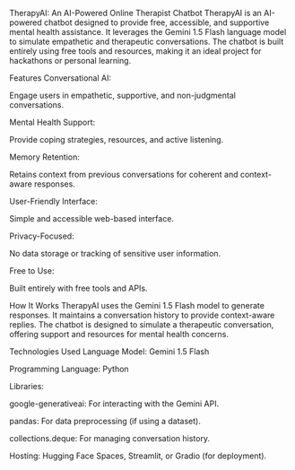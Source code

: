 TherapyAI: An AI-Powered Online Therapist Chatbot
TherapyAI is an AI-powered chatbot designed to provide free, accessible, and supportive mental health assistance. It leverages the Gemini 1.5 Flash language model to simulate empathetic and therapeutic conversations. The chatbot is built entirely using free tools and resources, making it an ideal project for hackathons or personal learning.

Features
Conversational AI:

Engage users in empathetic, supportive, and non-judgmental conversations.

Mental Health Support:

Provide coping strategies, resources, and active listening.

Memory Retention:

Retains context from previous conversations for coherent and context-aware responses.

User-Friendly Interface:

Simple and accessible web-based interface.

Privacy-Focused:

No data storage or tracking of sensitive user information.

Free to Use:

Built entirely with free tools and APIs.

How It Works
TherapyAI uses the Gemini 1.5 Flash model to generate responses. It maintains a conversation history to provide context-aware replies. The chatbot is designed to simulate a therapeutic conversation, offering support and resources for mental health concerns.

Technologies Used
Language Model: Gemini 1.5 Flash

Programming Language: Python

Libraries:

google-generativeai: For interacting with the Gemini API.

pandas: For data preprocessing (if using a dataset).

collections.deque: For managing conversation history.

Hosting: Hugging Face Spaces, Streamlit, or Gradio (for deployment).
